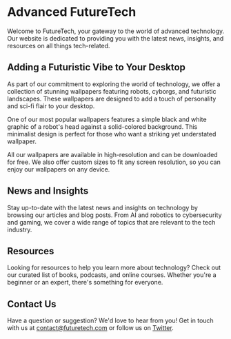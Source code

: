 <!--font:Poppins-->

# Advanced FutureTech

Welcome to FutureTech, your gateway to the world of advanced technology. Our website is dedicated to providing you with the latest news, insights, and resources on all things tech-related.

## Adding a Futuristic Vibe to Your Desktop

As part of our commitment to exploring the world of technology, we offer a collection of stunning wallpapers featuring robots, cyborgs, and futuristic landscapes. These wallpapers are designed to add a touch of personality and sci-fi flair to your desktop.

One of our most popular wallpapers features a simple black and white graphic of a robot's head against a solid-colored background. This minimalist design is perfect for those who want a striking yet understated wallpaper.

All our wallpapers are available in high-resolution and can be downloaded for free. We also offer custom sizes to fit any screen resolution, so you can enjoy our wallpapers on any device.

## News and Insights

Stay up-to-date with the latest news and insights on technology by browsing our articles and blog posts. From AI and robotics to cybersecurity and gaming, we cover a wide range of topics that are relevant to the tech industry.

## Resources

Looking for resources to help you learn more about technology? Check out our curated list of books, podcasts, and online courses. Whether you're a beginner or an expert, there's something for everyone.

## Contact Us

Have a question or suggestion? We'd love to hear from you! Get in touch with us at [contact@futuretech.com](mailto:contact@futuretech.com) or follow us on [Twitter](#).

<!--

Write me content for website with wallpaper which alt text is:

"A wallpaper with a simple black and white graphic of a robot's head, against a solid colored background."

The name/title of the page should not be 1:1 copy of the alt text but rather a real content of the website which is using this wallpaper.

- Use markdown format 
- Start with heading
- Heading should be short and concise
- The content should look like a real website 
- The website should not be about the wallpaper, wallpaper is just a related background
- Heading should be contain work "wallpaper" or "background"
- Include real sections like references, contact, user stories, etc. use things relevant to the page purpose.
- Feel free to use structure like headings, bullets, numbering, blockquotes, paragraphs, horizontal lines, etc.
- You can use formatting like bold or _italic_
- You can include UTF-8 emojis
- Links should be only #hash anchors (and you can refer to the document itself)
- Do not include images


---


# RoboWallpaper: Bringing Futuristic Vibe to Your Desktop

Welcome to RoboWallpaper, the ultimate destination for those who want to add a touch of sci-fi to their desktop. Our wallpaper collection features stunning graphics of robots, cyborgs, and futuristic landscapes that will transport you to a world of advanced technology and endless possibilities.

## About Our Wallpaper

Our wallpaper collection includes a variety of designs, from simple black and white graphics to colorful illustrations. One of our most popular wallpapers is a simple black and white graphic of a robot's head, against a solid colored background. This design is perfect for those who want a minimalist yet eye-catching wallpaper that adds a touch of personality to their desktop.

All our wallpapers are available in high-resolution and can be downloaded for free. We also offer custom sizes to fit any screen resolution, so you can enjoy our wallpapers on any device.

## User Stories

Here are some stories from our satisfied users:

> "I love the RoboWallpaper collection! The designs are so unique and creative, and they really make my desktop stand out." - John D.

> "The black and white robot head wallpaper is my favorite. It's simple yet striking, and it goes well with any color scheme." - Sarah K.

## References

Check out some of our favorite resources for all things robotics and sci-fi:

- [IEEE Robotics and Automation Society](#)
- [Wired](#)
- [Science Fiction and Fantasy Writers of America](#)

## Contact Us

Have a question or suggestion? We'd love to hear from you! Get in touch with us at [contact@robowallpaper.com](mailto:contact@robowallpaper.com) or follow us on [Twitter](#).


---


Heading should not include word "wallpaper". The website should not be about the wallpaper itself, wallpaper is just a related background, rewrite whole content.


---


# FutureTech: Explore the World of Advanced Technology

Welcome to FutureTech, your gateway to the world of advanced technology. Our website is dedicated to providing you with the latest news, insights, and resources on all things tech-related.

## Adding a Futuristic Vibe to Your Desktop

As part of our commitment to exploring the world of technology, we offer a collection of stunning wallpapers featuring robots, cyborgs, and futuristic landscapes. These wallpapers are designed to add a touch of personality and sci-fi flair to your desktop.

One of our most popular wallpapers features a simple black and white graphic of a robot's head against a solid-colored background. This minimalist design is perfect for those who want a striking yet understated wallpaper.

All our wallpapers are available in high-resolution and can be downloaded for free. We also offer custom sizes to fit any screen resolution, so you can enjoy our wallpapers on any device.

## News and Insights

Stay up-to-date with the latest news and insights on technology by browsing our articles and blog posts. From AI and robotics to cybersecurity and gaming, we cover a wide range of topics that are relevant to the tech industry.

## Resources

Looking for resources to help you learn more about technology? Check out our curated list of books, podcasts, and online courses. Whether you're a beginner or an expert, there's something for everyone.

## Contact Us

Have a question or suggestion? We'd love to hear from you! Get in touch with us at [contact@futuretech.com](mailto:contact@futuretech.com) or follow us on [Twitter](#).

-->
